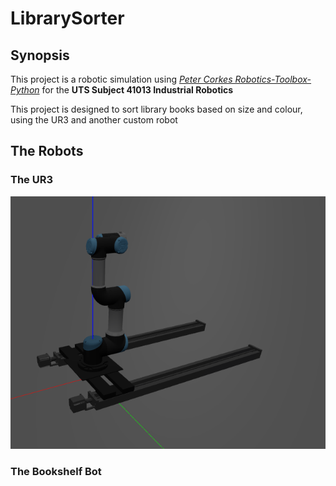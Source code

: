 # LibrarySorter

## Synopsis

This project is a robotic simulation using *[Peter Corkes Robotics-Toolbox-Python](https://github.com/petercorke/robotics-toolbox-python "Robotics Toolbox")* for the **UTS Subject 41013 Industrial Robotics**

This project is designed to sort library books based on size and colour, using the UR3 and another custom robot

## The Robots

### The UR3

![temp image](/Docs/Figs/tempimg.png "temp image")

### The Bookshelf Bot

